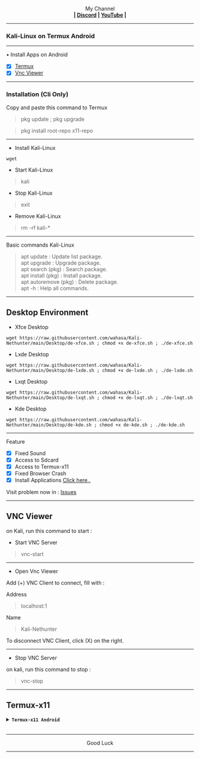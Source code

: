 
<p align="center">My Channel</br><b>
| <a href="https://discord.gg/GCehyym">Discord</a> | <a href="https://youtube.com/channel/UC3sLb7eZCu72iv3G1yUhUHQ">YouTube</a> |</b></p>

---
### Kali-Linux on Termux Android

---
• Install Apps on Android
- [x] [Termux](https://apkcombo.com/id/termux/com.termux)
- [x] [Vnc Viewer](https://play.google.com/store/apps/details?id=com.realvnc.viewer.android)

---
### Installation (Cli Only)</br>
Copy and paste this command to Termux

> pkg update ; pkg upgrade

> pkg install root-repo x11-repo

---
* Install Kali-Linux
```
wget
```

* Start Kali-Linux
> kali

* Stop Kali-Linux
> exit

* Remove Kali-Linux
> rm -rf kali-*

---
Basic commands Kali-Linux
> apt update : Update list package.</br>
> apt upgrade : Upgrade package.</br>
> apt search (pkg) : Search package.</br>
> apt install (pkg) : Install package.</br>
> apt autoremove (pkg) : Delete package.</br>
> apt -h : Help all commands.

---
## Desktop Environment

* Xfce Desktop
```
wget https://raw.githubusercontent.com/wahasa/Kali-Nethunter/main/Desktop/de-xfce.sh ; chmod +x de-xfce.sh ; ./de-xfce.sh
```

* Lxde Desktop
```
wget https://raw.githubusercontent.com/wahasa/Kali-Nethunter/main/Desktop/de-lxde.sh ; chmod +x de-lxde.sh ; ./de-lxde.sh
```

* Lxqt Desktop
```
wget https://raw.githubusercontent.com/wahasa/Kali-Nethunter/main/Desktop/de-lxqt.sh ; chmod +x de-lxqt.sh ; ./de-lxqt.sh
```

* Kde Desktop
```
wget https://raw.githubusercontent.com/wahasa/Kali-Nethunter/main/Desktop/de-kde.sh ; chmod +x de-kde.sh ; ./de-kde.sh
```

---
Feature
- [x] Fixed Sound
- [x] Access to Sdcard
- [x] Access to Termux-x11
- [x] Fixed Browser Crash
- [x] Install Applications [Click here,.](https://github.com/wahasa/Kali-Nethunter/tree/main/Apps)

Visit problem now in : 
[Issues](https://github.com/wahasa/nethunter/issues)

---
## VNC Viewer
on Kali, run this command to start :
* Start VNC Server

> vnc-start

---
* Open Vnc Viewer

Add (+) VNC Client to connect, fill with :

Address
> localhost:1 

Name
> Kali-Nethunter

To disconnect VNC Client, click (X) on the right.

---
* Stop VNC Server

on kali, run this command to stop :
> vnc-stop

---
## Termux-x11
<details></br><summary><b><code>Termux-x11 Android</code></b></summary>

[Click here,.](https://github.com/wahasa/Kali-Nethunter/blob/main/Note/Termux-x11fix.md)
</details>
</br>

---
<p align="center">Good Luck</p>

---
